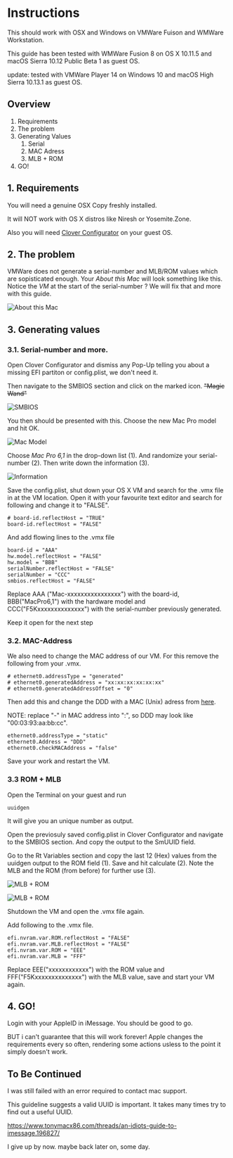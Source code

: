 # Instructions

This should work with OSX and Windows on VMWare Fuison and WMWare Workstation.

This guide has been tested with WMWare Fusion 8 on OS X 10.11.5 and macOS Sierra 10.12 Public Beta 1 as guest OS.

update: tested with VMWare Player 14 on Windows 10 and macOS High Sierra 10.13.1 as guest OS. 

## Overview

1. Requirements
2. The problem
3. Generating Values
    1. Serial
    2. MAC Adress
    3. MLB + ROM
4. GO!

## 1. Requirements
You will need a genuine OSX Copy freshly installed.

It will NOT work with OS X distros like Niresh or Yosemite.Zone.

Also you will need [Clover Configurator](http://mackie100projects.altervista.org) on your guest OS.

## 2. The problem

VMWare does not generate a serial-number and MLB/ROM values which are sopisticated enough. Your _About this Mac_ will look something like this. Notice the _VM_ at the start of the serial-number ? We will fix that and more with this guide.

![_About this Mac_](./Pictures/problem.png)

## 3. Generating values

### 3.1. Serial-number and more.

Open Clover Configurator and dismiss any Pop-Up telling you about a missing EFI partiton or config.plist, we don't need it.

Then navigate to the SMBIOS section and click on the marked icon.  ~~"Magic Wand"~~

![_SMBIOS_](./Pictures/clover-vibrant-1.PNG)

You then should be presented with this. Choose the new Mac Pro model and hit OK.

![_Mac Model_](./Pictures/clover-vibrant-2.PNG)

Choose _Mac Pro 6,1_ in the drop-down list (1). And randomize your serial-number (2). Then write down the information (3).

![_Information_](./Pictures/clover-vibrant-3.PNG)

Save the config.plist, shut down your OS X VM and search for the .vmx file in at the VM location. Open it with your favourite text editor and search for following and change it to "FALSE".

    # board-id.reflectHost = "TRUE"
    board-id.reflectHost = "FALSE"

And add flowing lines to the .vmx file

    board-id = "AAA"
    hw.model.reflectHost = "FALSE"
    hw.model = "BBB"
    serialNumber.reflectHost = "FALSE"
    serialNumber = "CCC"
    smbios.reflectHost = "FALSE"

Replace AAA ("Mac-xxxxxxxxxxxxxxxx") with the board-id, BBB("MacPro6,1") with the hardware model and CCC("F5Kxxxxxxxxxxxxxx") with the serial-number previously generated.

Keep it open for the next step

### 3.2. MAC-Address

We also need to change the MAC address of our VM. For this remove the following from your .vmx.

    # ethernet0.addressType = "generated"
    # ethernet0.generatedAddress = "xx:xx:xx:xx:xx:xx"
    # ethernet0.generatedAddressOffset = "0"

Then add this and change the DDD with a MAC (Unix) adress from [here](http://hwaddress.com/company/apple-inc).

NOTE: replace "-" in MAC address into ":", so DDD may look like "00:03:93:aa:bb:cc".  

    ethernet0.addressType = "static"
    ethernet0.Address = "DDD"
    ethernet0.checkMACAddress = "false"

Save your work and restart the VM.

### 3.3 ROM + MLB

Open the Terminal on your guest and run

    uuidgen

It will give you an unique number as output.

Open the previosuly saved config.plist in Clover Configurator and navigate to the SMBIOS section. And copy the output to the SmUUID field.

Go to the Rt Variables section and copy the last 12 (Hex) values from the uuidgen output to the ROM field (1). Save and hit calculate (2). Note the MLB and the ROM (from before) for further use (3).

![_MLB + ROM_](./Pictures/clover-vibrant-mlb-1.PNG)

![_MLB + ROM_](./Pictures/clover-vibrant-mlb-2.PNG)

Shutdown the VM and open the .vmx file again.

Add following to the .vmx file.

    efi.nvram.var.ROM.reflectHost = "FALSE"
    efi.nvram.var.MLB.reflectHost = "FALSE"
    efi.nvram.var.ROM = "EEE"
    efi.nvram.var.MLB = "FFF"

Replace EEE("xxxxxxxxxxxx") with the ROM value and FFF("F5Kxxxxxxxxxxxxxx") with the MLB value, save and start your VM again.

## 4. GO!

Login with your AppleID in iMessage. You should be good to go.

BUT i can't guarantee that this will work forever! Apple changes the requirements every so often, rendering some actions usless to the point it simply doesn't work.

## To Be Continued  

I was still failed with an error required to contact mac support.  

This guideline suggests a valid UUID is important. It takes many times try to find out a useful UUID.  

https://www.tonymacx86.com/threads/an-idiots-guide-to-imessage.196827/

I give up by now. maybe back later on, some day.

